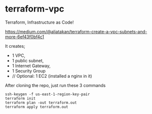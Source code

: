 # terraform-vpc
Terraform, Infrastructure as Code! 

https://medium.com/@aliatakan/terraform-create-a-vpc-subnets-and-more-6ef43f0bf4c1

It creates; 
* 1 VPC, 
* 1 public subnet, 
* 1 Internet Gateway, 
* 1 Security Group
* // Optional: 1 EC2 (installed a nginx in it)

After cloning the repo, just run these 3 commands

```
ssh-keygen -f us-east-1-region-key-pair
terraform init
terraform plan -out terraform.out
terraform apply terraform.out
```
